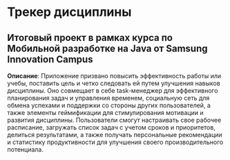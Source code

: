 # Трекер дисциплины
## Итоговый проект в рамках курса по Мобильной разработке на Java от Samsung Innovation Campus

**Описание**: Приложение призвано повысить эффективность работы или учебы, поставить цель и четко следовать ей путем улучшения навыков дисциплины. Оно совмещает в себе task-менеджер для эффективного планирования задач и управления временем, социальную сеть для обмена успехами и поддержки со стороны других пользователей, а также элементы геймификации для стимулирования мотивации и развития дисциплины. Пользователи смогут настраивать свое рабочее расписание, загружать список задач с учетом сроков и приоритетов, делиться результатами, а также получать персональные рекомендации и статистику продуктивности для улучшения своего производительного потенциала.
